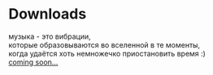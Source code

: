 # Downloads

музыка - это вибрации,  
которые образовываются во вселенной в те моменты,  
когда удаётся хоть немножечко приостановить время :)  
[coming soon...](humans.txt)
